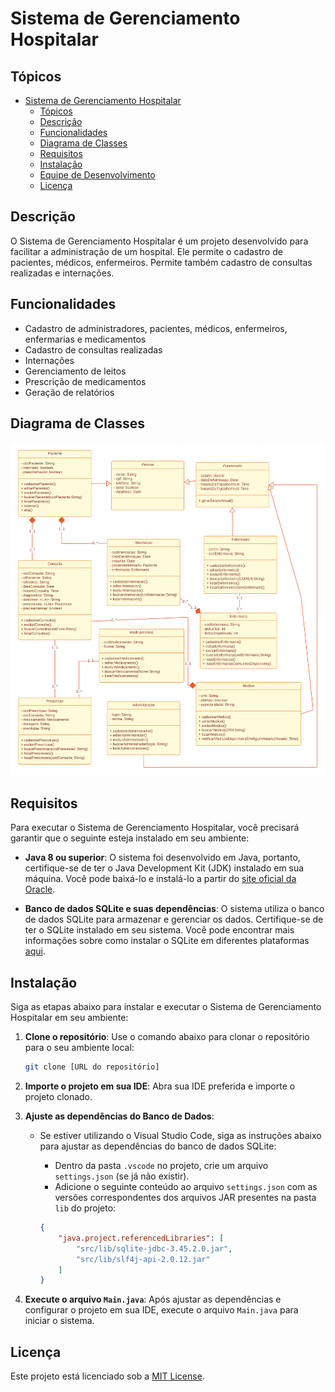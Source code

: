 # Sistema de Gerenciamento Hospitalar

## Tópicos
- [Sistema de Gerenciamento Hospitalar](#sistema-de-gerenciamento-hospitalar)
  - [Tópicos](#tópicos)
  - [Descrição](#descrição)
  - [Funcionalidades](#funcionalidades)
  - [Diagrama de Classes](#diagrama-de-classes)
  - [Requisitos](#requisitos)
  - [Instalação](#instalação)
  - [Equipe de Desenvolvimento](#equipe-de-desenvolvimento)
  - [Licença](#licença)

## Descrição

O Sistema de Gerenciamento Hospitalar é um projeto desenvolvido para facilitar a administração de um hospital. Ele permite o cadastro de pacientes, médicos, enfermeiros. Permite também cadastro de consultas realizadas e internações.

## Funcionalidades

- Cadastro de administradores, pacientes, médicos, enfermeiros, enfermarias e medicamentos
- Cadastro de consultas realizadas
- Internações
- Gerenciamento de leitos
- Prescrição de medicamentos
- Geração de relatórios

## Diagrama de Classes

![Diagrama de Classes](DiagramaDeClassesHospital.png)

## Requisitos

Para executar o Sistema de Gerenciamento Hospitalar, você precisará garantir que o seguinte esteja instalado em seu ambiente:

- **Java 8 ou superior**: O sistema foi desenvolvido em Java, portanto, certifique-se de ter o Java Development Kit (JDK) instalado em sua máquina. Você pode baixá-lo e instalá-lo a partir do [site oficial da Oracle](https://www.oracle.com/java/technologies/javase-downloads.html).

- **Banco de dados SQLite e suas dependências**: O sistema utiliza o banco de dados SQLite para armazenar e gerenciar os dados. Certifique-se de ter o SQLite instalado em seu sistema. Você pode encontrar mais informações sobre como instalar o SQLite em diferentes plataformas [aqui](https://www.sqlite.org/download.html).

## Instalação

Siga as etapas abaixo para instalar e executar o Sistema de Gerenciamento Hospitalar em seu ambiente:

1. **Clone o repositório**: Use o comando abaixo para clonar o repositório para o seu ambiente local:

    ```bash
    git clone [URL do repositório]
    ```

2. **Importe o projeto em sua IDE**: Abra sua IDE preferida e importe o projeto clonado.

3. **Ajuste as dependências do Banco de Dados**:
    - Se estiver utilizando o Visual Studio Code, siga as instruções abaixo para ajustar as dependências do banco de dados SQLite:
        - Dentro da pasta `.vscode` no projeto, crie um arquivo `settings.json` (se já não existir).
        - Adicione o seguinte conteúdo ao arquivo `settings.json` com as versões correspondentes dos arquivos JAR presentes na pasta `lib` do projeto:

        ```json
        {
            "java.project.referencedLibraries": [
                "src/lib/sqlite-jdbc-3.45.2.0.jar",
                "src/lib/slf4j-api-2.0.12.jar"
            ]
        }
        ```

4. **Execute o arquivo `Main.java`**: Após ajustar as dependências e configurar o projeto em sua IDE, execute o arquivo `Main.java` para iniciar o sistema.

## Licença

Este projeto está licenciado sob a [MIT License](LICENSE).
